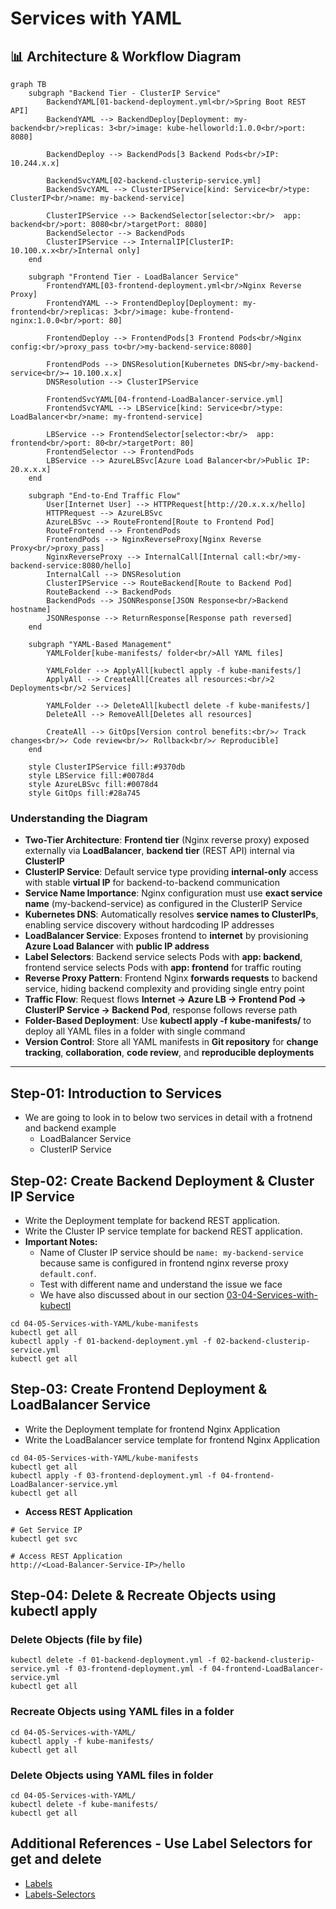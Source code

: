 # Services with YAML

## 📊 Architecture & Workflow Diagram

```mermaid
graph TB
    subgraph "Backend Tier - ClusterIP Service"
        BackendYAML[01-backend-deployment.yml<br/>Spring Boot REST API]
        BackendYAML --> BackendDeploy[Deployment: my-backend<br/>replicas: 3<br/>image: kube-helloworld:1.0.0<br/>port: 8080]
        
        BackendDeploy --> BackendPods[3 Backend Pods<br/>IP: 10.244.x.x]
        
        BackendSvcYAML[02-backend-clusterip-service.yml]
        BackendSvcYAML --> ClusterIPService[kind: Service<br/>type: ClusterIP<br/>name: my-backend-service]
        
        ClusterIPService --> BackendSelector[selector:<br/>  app: backend<br/>port: 8080<br/>targetPort: 8080]
        BackendSelector --> BackendPods
        ClusterIPService --> InternalIP[ClusterIP: 10.100.x.x<br/>Internal only]
    end
    
    subgraph "Frontend Tier - LoadBalancer Service"
        FrontendYAML[03-frontend-deployment.yml<br/>Nginx Reverse Proxy]
        FrontendYAML --> FrontendDeploy[Deployment: my-frontend<br/>replicas: 3<br/>image: kube-frontend-nginx:1.0.0<br/>port: 80]
        
        FrontendDeploy --> FrontendPods[3 Frontend Pods<br/>Nginx config:<br/>proxy_pass to<br/>my-backend-service:8080]
        
        FrontendPods --> DNSResolution[Kubernetes DNS<br/>my-backend-service<br/>→ 10.100.x.x]
        DNSResolution --> ClusterIPService
        
        FrontendSvcYAML[04-frontend-LoadBalancer-service.yml]
        FrontendSvcYAML --> LBService[kind: Service<br/>type: LoadBalancer<br/>name: my-frontend-service]
        
        LBService --> FrontendSelector[selector:<br/>  app: frontend<br/>port: 80<br/>targetPort: 80]
        FrontendSelector --> FrontendPods
        LBService --> AzureLBSvc[Azure Load Balancer<br/>Public IP: 20.x.x.x]
    end
    
    subgraph "End-to-End Traffic Flow"
        User[Internet User] --> HTTPRequest[http://20.x.x.x/hello]
        HTTPRequest --> AzureLBSvc
        AzureLBSvc --> RouteFrontend[Route to Frontend Pod]
        RouteFrontend --> FrontendPods
        FrontendPods --> NginxReverseProxy[Nginx Reverse Proxy<br/>proxy_pass]
        NginxReverseProxy --> InternalCall[Internal call:<br/>my-backend-service:8080/hello]
        InternalCall --> DNSResolution
        ClusterIPService --> RouteBackend[Route to Backend Pod]
        RouteBackend --> BackendPods
        BackendPods --> JSONResponse[JSON Response<br/>Backend hostname]
        JSONResponse --> ReturnResponse[Response path reversed]
    end
    
    subgraph "YAML-Based Management"
        YAMLFolder[kube-manifests/ folder<br/>All YAML files]
        
        YAMLFolder --> ApplyAll[kubectl apply -f kube-manifests/]
        ApplyAll --> CreateAll[Creates all resources:<br/>2 Deployments<br/>2 Services]
        
        YAMLFolder --> DeleteAll[kubectl delete -f kube-manifests/]
        DeleteAll --> RemoveAll[Deletes all resources]
        
        CreateAll --> GitOps[Version control benefits:<br/>✓ Track changes<br/>✓ Code review<br/>✓ Rollback<br/>✓ Reproducible]
    end
    
    style ClusterIPService fill:#9370db
    style LBService fill:#0078d4
    style AzureLBSvc fill:#0078d4
    style GitOps fill:#28a745
```

### Understanding the Diagram

- **Two-Tier Architecture**: **Frontend tier** (Nginx reverse proxy) exposed externally via **LoadBalancer**, **backend tier** (REST API) internal via **ClusterIP**
- **ClusterIP Service**: Default service type providing **internal-only** access with stable **virtual IP** for backend-to-backend communication
- **Service Name Importance**: Nginx configuration must use **exact service name** (my-backend-service) as configured in the ClusterIP Service
- **Kubernetes DNS**: Automatically resolves **service names to ClusterIPs**, enabling service discovery without hardcoding IP addresses
- **LoadBalancer Service**: Exposes frontend to **internet** by provisioning **Azure Load Balancer** with **public IP address**
- **Label Selectors**: Backend service selects Pods with **app: backend**, frontend service selects Pods with **app: frontend** for traffic routing
- **Reverse Proxy Pattern**: Frontend Nginx **forwards requests** to backend service, hiding backend complexity and providing single entry point
- **Traffic Flow**: Request flows **Internet → Azure LB → Frontend Pod → ClusterIP Service → Backend Pod**, response follows reverse path
- **Folder-Based Deployment**: Use **kubectl apply -f kube-manifests/** to deploy all YAML files in a folder with single command
- **Version Control**: Store all YAML manifests in **Git repository** for **change tracking**, **collaboration**, **code review**, and **reproducible deployments**

---

## Step-01: Introduction to Services
- We are going to look in to below two services in detail with a frotnend and backend example
  - LoadBalancer Service
  - ClusterIP Service

## Step-02: Create Backend Deployment & Cluster IP Service
- Write the Deployment template for backend REST application.
- Write the Cluster IP service template for backend REST application.
- **Important Notes:** 
  - Name of Cluster IP service should be `name: my-backend-service` because  same is configured in frontend nginx reverse proxy `default.conf`. 
  - Test with different name and understand the issue we face
  - We have also discussed about in our section [03-04-Services-with-kubectl](https://github.com/stacksimplify/azure-aks-kubernetes-masterclass/tree/master/03-Kubernetes-Fundamentals-with-kubectl/03-04-Services-with-kubectl)
```
cd 04-05-Services-with-YAML/kube-manifests
kubectl get all
kubectl apply -f 01-backend-deployment.yml -f 02-backend-clusterip-service.yml
kubectl get all
```


## Step-03: Create Frontend Deployment & LoadBalancer Service
- Write the Deployment template for frontend Nginx Application
- Write the LoadBalancer service template for frontend Nginx Application
```
cd 04-05-Services-with-YAML/kube-manifests
kubectl get all
kubectl apply -f 03-frontend-deployment.yml -f 04-frontend-LoadBalancer-service.yml
kubectl get all
```
- **Access REST Application**
```
# Get Service IP
kubectl get svc

# Access REST Application 
http://<Load-Balancer-Service-IP>/hello
```

## Step-04: Delete & Recreate Objects using kubectl apply
### Delete Objects (file by file)
```
kubectl delete -f 01-backend-deployment.yml -f 02-backend-clusterip-service.yml -f 03-frontend-deployment.yml -f 04-frontend-LoadBalancer-service.yml
kubectl get all
```
### Recreate Objects using YAML files in a folder
```
cd 04-05-Services-with-YAML/
kubectl apply -f kube-manifests/
kubectl get all
```
### Delete Objects using YAML files in folder
```
cd 04-05-Services-with-YAML/
kubectl delete -f kube-manifests/
kubectl get all
```


## Additional References - Use Label Selectors for get and delete
- [Labels](https://kubernetes.io/docs/concepts/cluster-administration/manage-deployment/#using-labels-effectively)
- [Labels-Selectors](https://kubernetes.io/docs/concepts/overview/working-with-objects/labels/#label-selectors)
